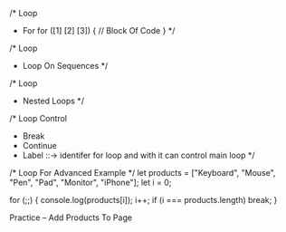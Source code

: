 <!-- Lesson-01 -->
/*
  Loop
  - For
  for ([1] [2] [3]) {
    // Block Of Code
  }
*/

<!-- Lesson-02 -->
/*
  Loop
  - Loop On Sequences
*/

<!-- Lesson-03 -->
/*
  Loop
  - Nested Loops
*/


<!-- Lesson-04 -->
/*
  Loop Control
  - Break
  - Continue
  - Label  ::-> identifer for loop and with it can control main loop 
*/


<!-- Lesson-05  -->
/*
  Loop For Advanced Example
*/
let products = ["Keyboard", "Mouse", "Pen", "Pad", "Monitor", "iPhone"];
let i = 0;

for (;;) {
  console.log(products[i]);
  i++;
  if (i === products.length) break;
}

<!-- Lesson-06  -->
Practice – Add Products To Page



